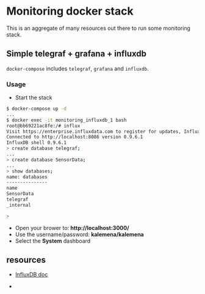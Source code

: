# Monitoring docker stack

This is an aggregate of many resources out there to run some monitoring stack.

## Simple telegraf + grafana + influxdb

`docker-compose` includes `telegraf`, `grafana` and `influxdb`.

### Usage

* Start the stack

```bash
$ docker-compose up -d
...
$ docker exec -it monitoring_influxdb_1 bash
root@bb69221ac8fe:/# influx
Visit https://enterprise.influxdata.com to register for updates, InfluxDB server management, and monitoring.
Connected to http://localhost:8086 version 0.9.6.1
InfluxDB shell 0.9.6.1
> create database telegraf;
...
> create database SensorData;
...
> show databases;
name: databases
---------------
name
SensorData
telegraf
_internal

> 
```

* Open your brower to: __http://localhost:3000/__
* Use the username/password: __kalemena/kalemena__
* Select the __System__ dashboard

## resources

* [InfluxDB doc](https://docs.influxdata.com/influxdb/v1.2/introduction/getting_started/) 

*